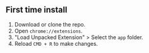 ## First time install
1. Download or clone the repo. 
2. Open `chrome://extensions`.
3. "Load Unpacked Extension" > Select the `app` folder. 
4. Reload `CMD + R` to make changes. 
